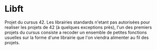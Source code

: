 # Libft

Projet du cursus 42.
Les librairies standards n'etant pas autorisées pour realiser les projets de 42 (à quelques exceptions près),
l'un des premiers projets du cursus consiste a recoder un ensemble de petites fonctions usuelles sur la forme d'une librairie que l'on viendra alimenter au fil des projets.

